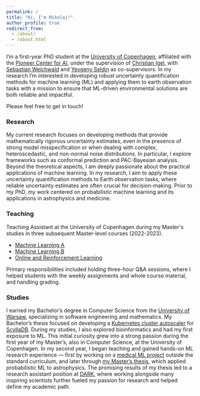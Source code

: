 ```yaml
---
permalink: /
title: "Hi, I'm Mikolaj!"
author_profile: true
redirect_from: 
  - /about/
  - /about.html
---
```


I’m a first-year PhD student at the [University of Copenhagen](https://www.ku.dk/en), affiliated with the [Pioneer Center for AI](https://www.aicentre.dk), under the supervision of [Christian Igel](https://christian-igel.github.io), with [Sebastian Weichwald](https://sweichwald.de) and [Yevgeny Seldin](https://sites.google.com/site/yevgenyseldin/home) as co-supervisors. In my research I’m interested in developing robust uncertainty quantification methods for machine learning (ML) and applying them to earth observation tasks with a mission to ensure that ML-driven environmental solutions are both reliable and impactful.

Please feel free to get in touch!

### Research


My current research focuses on developing methods that provide mathematically rigorous uncertainty estimates, even in the presence of strong model misspecification or when dealing with complex, heteroscedastic, and non-normal noise distributions. In particular, I explore frameworks such as conformal prediction and PAC-Bayesian analysis. Beyond the theoretical aspects, I am deeply passionate about the practical applications of machine learning. In my research, I aim to apply these uncertainty quantification methods to Earth observation tasks, where reliable uncertainty estimates are often crucial for decision-making. Prior to my PhD, my work centered on probabilistic machine learning and its applications in astrophysics and medicine.


### Teaching

Teaching Assistant at the University of Copenhagen during my Master's studies in three subsequent Master-level courses (2022-2023).

- [Machine Learning A](https://kurser.ku.dk/archive/2022-2023/course/NDAK22000U)
- [Machine Learning B](https://kurser.ku.dk/archive/2022-2023/course/NDAK22001U)
- [Online and Reinforcement Learning](https://kurser.ku.dk/archive/2022-2023/course/NDAK21003U)

Primary responsibilities included holding three-hour Q&A sessions, where I helped students with the weekly assignments and whole course material, and handling grading.


### Studies

I earned my Bachelor’s degree in Computer Science from the [University of Warsaw](https://en.uw.edu.pl), specializing in software engineering and mathematics. My Bachelor’s thesis focused on developing a [Kubernetes cluster autoscaler](https://github.com/scylladb/scylla-cluster-autoscaler) for [ScyllaDB](https://www.scylladb.com). During my studies, I also explored bioinformatics and had my first exposure to ML. This initial curiosity grew into a strong passion during the first year of my Master’s, also in Computer Science, at the University of Copenhagen. In my second year, I began teaching and gained hands-on ML research experience — first by working on a [medical ML project](https://github.com/mikmaz/ecg-norm-flow) outside the standard curriculum, and later through [my Master’s thesis](https://github.com/mikmaz/jwst-space-dust-thesis), which applied probabilistic ML to astrophysics. The promising results of my thesis led to a research assistant position at [DARK](https://nbi.ku.dk/english/research/astrophysics/dark/), where working alongside many inspiring scientists further fueled my passion for research and helped define my academic path.
